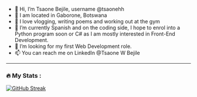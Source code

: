 - 👋 Hi, I’m Tsaone Bejile, username @tsaonehh
- 📍 I am located in Gaborone, Botswana 
- 👀 I love vlogging, writing poems and working out at the gym 
- 🌱 I’m currently Spanish and on the coding side, I hope to enrol into a Python program soon or C# as I am mostly interested in Front-End Development.
- 💞️ I’m looking for my first Web Development role.
- 📫 You can reach me on LinkedIn @Tsaone W Bejile


---

### :fire: My Stats :

[![GitHub Streak](http://github-readme-streak-stats.herokuapp.com?user=tsaonehh)](https://git.io/streak-stats)

<!---
tsaonehh/tsaonehh is a ✨ special ✨ repository because its `README.md` (this file) appears on your GitHub profile.
You can click the Preview link to take a look at your changes.
--->

